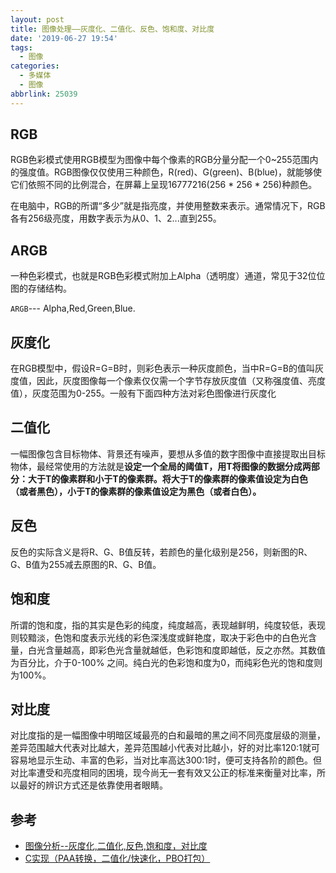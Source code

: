 ```yaml
---
layout: post
title: 图像处理——灰度化、二值化、反色、饱和度、对比度
date: '2019-06-27 19:54'
tags:
  - 图像
categories:
  - 多媒体
  - 图像
abbrlink: 25039
---
```


## RGB

RGB色彩模式使用RGB模型为图像中每个像素的RGB分量分配一个0~255范围内的强度值。RGB图像仅仅使用三种颜色，R(red)、G(green)、B(blue)，就能够使它们依照不同的比例混合，在屏幕上呈现16777216(256 * 256 * 256)种颜色。

在电脑中，RGB的所谓“多少”就是指亮度，并使用整数来表示。通常情况下，RGB各有256级亮度，用数字表示为从0、1、2...直到255。

<!--more-->

## ARGB

一种色彩模式，也就是RGB色彩模式附加上Alpha（透明度）通道，常见于32位位图的存储结构。

`ARGB`--- Alpha,Red,Green,Blue.

## 灰度化

在RGB模型中，假设R=G=B时，则彩色表示一种灰度颜色，当中R=G=B的值叫灰度值，因此，灰度图像每一个像素仅仅需一个字节存放灰度值（又称强度值、亮度值），灰度范围为0-255。一般有下面四种方法对彩色图像进行灰度化

## 二值化

一幅图像包含目标物体、背景还有噪声，要想从多值的数字图像中直接提取出目标物体，最经常使用的方法就是**设定一个全局的阈值T，用T将图像的数据分成两部分：大于T的像素群和小于T的像素群。将大于T的像素群的像素值设定为白色（或者黑色），小于T的像素群的像素值设定为黑色（或者白色）。**

## 反色

反色的实际含义是将R、G、B值反转，若颜色的量化级别是256，则新图的R、G、B值为255减去原图的R、G、B值。

## 饱和度

所谓的饱和度，指的其实是色彩的纯度，纯度越高，表现越鲜明，纯度较低，表现则较黯淡，色饱和度表示光线的彩色深浅度或鲜艳度，取决于彩色中的白色光含量，白光含量越高，即彩色光含量就越低，色彩饱和度即越低，反之亦然。其数值为百分比，介于0-100% 之间。纯白光的色彩饱和度为0，而纯彩色光的饱和度则为100%。

## 对比度

对比度指的是一幅图像中明暗区域最亮的白和最暗的黑之间不同亮度层级的测量，差异范围越大代表对比越大，差异范围越小代表对比越小，好的对比率120:1就可容易地显示生动、丰富的色彩，当对比率高达300:1时，便可支持各阶的颜色。但对比率遭受和亮度相同的困境，现今尚无一套有效又公正的标准来衡量对比率，所以最好的辨识方式还是依靠使用者眼睛。


## 参考

* [图像分析--灰度化,二值化,反色,饱和度，对比度](https://blog.csdn.net/evsqiezi/article/details/7905436)
* [C实现（PAA转换，二值化/快速化，PBO打包）](https://github.com/KoffeinFlummi/armake)
